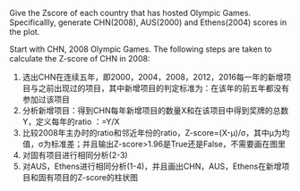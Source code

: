 Give the Zscore of each country that has hosted Olympic Games. Specificallly, generate CHN(2008), AUS(2000) and Ethens(2004) scores in the plot.

Start with CHN, 2008 Olympic Games. The following steps are taken to calculate the Z-score of CHN in 2008:

1. 选出CHN在连续五年，即2000，2004，2008，2012，2016每一年的新增项目与之前出现过的项目，其中新增项目的判定标准为：在该年的前五年都没有参加过该项目
2. 分析新增项目：得到CHN每年新增项目的数量X和在该项目中得到奖牌的总数Y，定义每年的ratio ：=Y/X
3. 比较2008年主办时的ratio和邻近年份的ratio，Z-score=(X-μ)/σ，其中μ为均值，σ为标准差；并且输出Z-score>1.96是True还是False，不需要画在图里
4. 对固有项目进行相同分析(2-3)
5. 对AUS，Ethens进行相同分析(1-4)，并且画出CHN，AUS，Ethens在新增项目和固有项目的Z-score的柱状图
